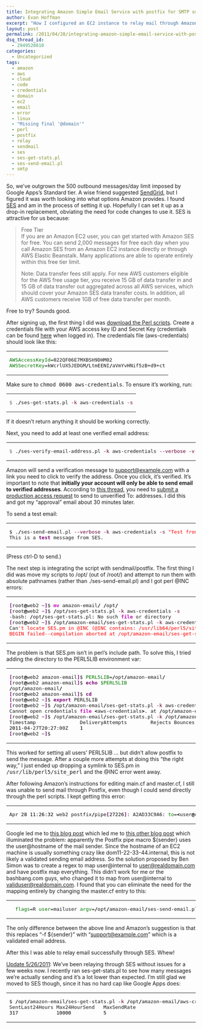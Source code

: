 ```yaml
---
title: Integrating Amazon Simple Email Service with postfix for SMTP smarthost relaying.
author: Evan Hoffman
excerpt: "How I configured an EC2 instance to relay mail through Amazon's SES, and some of the bumps I encountered along the way."
layout: post
permalink: /2011/04/28/integrating-amazon-simple-email-service-with-postfix-for-smarthost-relaying/
dsq_thread_id:
  - 2949520810
categories:
  - Uncategorized
tags:
  - amazon
  - aws
  - cloud
  - code
  - credentials
  - domain
  - ec2
  - email
  - error
  - linux
  - "Missing final '@domain'"
  - perl
  - postfix
  - relay
  - sendmail
  - ses
  - ses-get-stats.pl
  - ses-send-email.pl
  - smtp
---
```

So, we&#8217;ve outgrown the 500 outbound messages/day limit imposed by Google Apps&#8217;s Standard tier. A wise friend suggested <a href="http://sendgrid.com/" onclick="_gaq.push(['_trackEvent', 'outbound-article', 'http://sendgrid.com/', 'SendGrid']);" >SendGrid</a>, but I figured it was worth looking into what options Amazon provides. I found <a href="http://aws.amazon.com/ses/faqs/" onclick="_gaq.push(['_trackEvent', 'outbound-article', 'http://aws.amazon.com/ses/faqs/', 'SES']);" >SES</a> and am in the process of setting it up. Hopefully I can set it up as a drop-in replacement, obviating the need for code changes to use it. SES is attractive for us because:

> Free Tier  
> If you are an Amazon EC2 user, you can get started with Amazon SES for free. You can send 2,000 messages for free each day when you call Amazon SES from an Amazon EC2 instance directly or through AWS Elastic Beanstalk. Many applications are able to operate entirely within this free tier limit.
> 
> Note: Data transfer fees still apply. For new AWS customers eligible for the AWS free usage tier, you receive 15 GB of data transfer in and 15 GB of data transfer out aggregated across all AWS services, which should cover your Amazon SES data transfer costs. In addition, all AWS customers receive 1GB of free data transfer per month. 

Free to try? Sounds good.

After signing up, the first thing I did was <a href="https://aws.amazon.com/code/Amazon-SES/8945574369528337" onclick="_gaq.push(['_trackEvent', 'outbound-article', 'https://aws.amazon.com/code/Amazon-SES/8945574369528337', 'download the Perl scripts']);" >download the Perl scripts</a>. Create a credentials file with your AWS access key ID and Secret Key (credentials can be found <a href="https://aws-portal.amazon.com/gp/aws/developer/account/index.html" onclick="_gaq.push(['_trackEvent', 'outbound-article', 'https://aws-portal.amazon.com/gp/aws/developer/account/index.html', 'here']);" >here</a> when logged in). The credentials file (aws-credentials) should look like this:

<div class="wp_syntax">
  <table>
    <tr>
      <td class="code">
        <pre class="bash" style="font-family:monospace;"><span style="color: #007800;">AWSAccessKeyId</span>=022QF06E7MXBSH9DHM02
<span style="color: #007800;">AWSSecretKey</span>=kWcrlUX5JEDGM<span style="color: #000000; font-weight: bold;">/</span>LtmEENI<span style="color: #000000; font-weight: bold;">/</span>aVmYvHNif5zB+d9+ct</pre>
      </td>
    </tr>
  </table>
</div>

Make sure to <tt>chmod 0600 aws-credentials</tt>. To ensure it&#8217;s working, run:

<div class="wp_syntax">
  <table>
    <tr>
      <td class="code">
        <pre class="bash" style="font-family:monospace;"><span style="color: #666666;">$ </span>.<span style="color: #000000; font-weight: bold;">/</span>ses-get-stats.pl <span style="color: #660033;">-k</span> aws-credentials <span style="color: #660033;">-s</span></pre>
      </td>
    </tr>
  </table>
</div>

If it doesn&#8217;t return anything it should be working correctly.

Next, you need to add at least one verified email address:

<div class="wp_syntax">
  <table>
    <tr>
      <td class="code">
        <pre class="bash" style="font-family:monospace;"><span style="color: #666666;">$ </span>.<span style="color: #000000; font-weight: bold;">/</span>ses-verify-email-address.pl <span style="color: #660033;">-k</span> aws-credentials <span style="color: #660033;">--verbose</span> <span style="color: #660033;">-v</span> support<span style="color: #000000; font-weight: bold;">@</span>example.com</pre>
      </td>
    </tr>
  </table>
</div>

Amazon will send a verification message to support@example.com with a link you need to click to verify the address. Once you click, it&#8217;s verified. It&#8217;s important to note that **initially your account will only be able to send email to verified addresses**. According to <a href="https://forums.aws.amazon.com/thread.jspa?messageID=224245" onclick="_gaq.push(['_trackEvent', 'outbound-article', 'https://forums.aws.amazon.com/thread.jspa?messageID=224245', 'this thread']);" >this thread</a>, you need to <a href="http://docs.amazonwebservices.com/ses/latest/DeveloperGuide/index.html?InitialSetup.Customer.html" onclick="_gaq.push(['_trackEvent', 'outbound-article', 'http://docs.amazonwebservices.com/ses/latest/DeveloperGuide/index.html?InitialSetup.Customer.html', 'submit a production access request']);" >submit a production access request</a> to send to unverified To: addresses. I did this and got my &#8220;approval&#8221; email about 30 minutes later.

To send a test email:

<div class="wp_syntax">
  <table>
    <tr>
      <td class="code">
        <pre class="bash" style="font-family:monospace;">$ .<span style="color: #000000; font-weight: bold;">/</span>ses-send-email.pl <span style="color: #660033;">--verbose</span> <span style="color: #660033;">-k</span> aws-credentials <span style="color: #660033;">-s</span> <span style="color: #ff0000;">"Test from SES"</span> <span style="color: #660033;">-f</span> support<span style="color: #000000; font-weight: bold;">@</span>example.com evan<span style="color: #000000; font-weight: bold;">@</span>example.com
This is a <span style="color: #7a0874; font-weight: bold;">test</span> message from SES.</pre>
      </td>
    </tr>
  </table>
</div>

(Press ctrl-D to send.)

The next step is integrating the script with sendmail/postfix. The first thing I did was move my scripts to /opt/ (out of /root/) and attempt to run them with absolute pathnames (rather than ./ses-send-email.pl) and I got perl @INC errors:

<div class="wp_syntax">
  <table>
    <tr>
      <td class="code">
        <pre class="bash" style="font-family:monospace;"><span style="color: #7a0874; font-weight: bold;">&#91;</span>root<span style="color: #000000; font-weight: bold;">@</span>web2 ~<span style="color: #7a0874; font-weight: bold;">&#93;</span>$ <span style="color: #c20cb9; font-weight: bold;">mv</span> amazon-email<span style="color: #000000; font-weight: bold;">/</span> <span style="color: #000000; font-weight: bold;">/</span>opt<span style="color: #000000; font-weight: bold;">/</span>
<span style="color: #7a0874; font-weight: bold;">&#91;</span>root<span style="color: #000000; font-weight: bold;">@</span>web2 ~<span style="color: #7a0874; font-weight: bold;">&#93;</span>$ <span style="color: #000000; font-weight: bold;">/</span>opt<span style="color: #000000; font-weight: bold;">/</span>ses-get-stats.pl <span style="color: #660033;">-k</span> aws-credentials <span style="color: #660033;">-s</span>
-bash: <span style="color: #000000; font-weight: bold;">/</span>opt<span style="color: #000000; font-weight: bold;">/</span>ses-get-stats.pl: No such <span style="color: #c20cb9; font-weight: bold;">file</span> or directory
<span style="color: #7a0874; font-weight: bold;">&#91;</span>root<span style="color: #000000; font-weight: bold;">@</span>web2 ~<span style="color: #7a0874; font-weight: bold;">&#93;</span>$ <span style="color: #000000; font-weight: bold;">/</span>opt<span style="color: #000000; font-weight: bold;">/</span>amazon-email<span style="color: #000000; font-weight: bold;">/</span>ses-get-stats.pl <span style="color: #660033;">-k</span> aws-credentials <span style="color: #660033;">-s</span>
Can<span style="color: #ff0000;">'t locate SES.pm in @INC (@INC contains: /usr/lib64/perl5/site_perl/5.8.8/x86_64-linux-thread-multi /usr/lib64/perl5/site_perl/5.8.7/x86_64-linux-thread-multi /usr/lib64/perl5/site_perl/5.8.6/x86_64-linux-thread-multi /usr/lib64/perl5/site_perl/5.8.5/x86_64-linux-thread-multi /usr/lib/perl5/site_perl/5.8.8 /usr/lib/perl5/site_perl/5.8.7 /usr/lib/perl5/site_perl/5.8.6 /usr/lib/perl5/site_perl/5.8.5 /usr/lib/perl5/site_perl /usr/lib64/perl5/vendor_perl/5.8.8/x86_64-linux-thread-multi /usr/lib64/perl5/vendor_perl/5.8.7/x86_64-linux-thread-multi /usr/lib64/perl5/vendor_perl/5.8.6/x86_64-linux-thread-multi /usr/lib64/perl5/vendor_perl/5.8.5/x86_64-linux-thread-multi /usr/lib/perl5/vendor_perl/5.8.8 /usr/lib/perl5/vendor_perl/5.8.7 /usr/lib/perl5/vendor_perl/5.8.6 /usr/lib/perl5/vendor_perl/5.8.5 /usr/lib/perl5/vendor_perl /usr/lib64/perl5/5.8.8/x86_64-linux-thread-multi /usr/lib/perl5/5.8.8 .) at /opt/amazon-email/ses-get-stats.pl line 23.
BEGIN failed--compilation aborted at /opt/amazon-email/ses-get-stats.pl line 23.</span></pre>
      </td>
    </tr>
  </table>
</div>

The problem is that SES.pm isn&#8217;t in perl&#8217;s include path. To solve this, I tried adding the directory to the PERL5LIB environment var:

<div class="wp_syntax">
  <table>
    <tr>
      <td class="code">
        <pre class="bash" style="font-family:monospace;"><span style="color: #7a0874; font-weight: bold;">&#91;</span>root<span style="color: #000000; font-weight: bold;">@</span>web2 amazon-email<span style="color: #7a0874; font-weight: bold;">&#93;</span>$ <span style="color: #007800;">PERL5LIB</span>=<span style="color: #000000; font-weight: bold;">/</span>opt<span style="color: #000000; font-weight: bold;">/</span>amazon-email<span style="color: #000000; font-weight: bold;">/</span>
<span style="color: #7a0874; font-weight: bold;">&#91;</span>root<span style="color: #000000; font-weight: bold;">@</span>web2 amazon-email<span style="color: #7a0874; font-weight: bold;">&#93;</span>$ <span style="color: #7a0874; font-weight: bold;">echo</span> <span style="color: #007800;">$PERL5LIB</span>
<span style="color: #000000; font-weight: bold;">/</span>opt<span style="color: #000000; font-weight: bold;">/</span>amazon-email<span style="color: #000000; font-weight: bold;">/</span>
<span style="color: #7a0874; font-weight: bold;">&#91;</span>root<span style="color: #000000; font-weight: bold;">@</span>web2 amazon-email<span style="color: #7a0874; font-weight: bold;">&#93;</span>$ <span style="color: #7a0874; font-weight: bold;">cd</span>
<span style="color: #7a0874; font-weight: bold;">&#91;</span>root<span style="color: #000000; font-weight: bold;">@</span>web2 ~<span style="color: #7a0874; font-weight: bold;">&#93;</span>$ <span style="color: #7a0874; font-weight: bold;">export</span> PERL5LIB
<span style="color: #7a0874; font-weight: bold;">&#91;</span>root<span style="color: #000000; font-weight: bold;">@</span>web2 ~<span style="color: #7a0874; font-weight: bold;">&#93;</span>$ <span style="color: #000000; font-weight: bold;">/</span>opt<span style="color: #000000; font-weight: bold;">/</span>amazon-email<span style="color: #000000; font-weight: bold;">/</span>ses-get-stats.pl <span style="color: #660033;">-k</span> aws-credentials <span style="color: #660033;">-s</span>
Cannot open credentials <span style="color: #c20cb9; font-weight: bold;">file</span> <span style="color: #000000; font-weight: bold;">&lt;</span>aws-credentials<span style="color: #000000; font-weight: bold;">&gt;</span>. at <span style="color: #000000; font-weight: bold;">/</span>opt<span style="color: #000000; font-weight: bold;">/</span>amazon-email<span style="color: #000000; font-weight: bold;">//</span>SES.pm line <span style="color: #000000;">54</span>.
<span style="color: #7a0874; font-weight: bold;">&#91;</span>root<span style="color: #000000; font-weight: bold;">@</span>web2 ~<span style="color: #7a0874; font-weight: bold;">&#93;</span>$ <span style="color: #000000; font-weight: bold;">/</span>opt<span style="color: #000000; font-weight: bold;">/</span>amazon-email<span style="color: #000000; font-weight: bold;">/</span>ses-get-stats.pl <span style="color: #660033;">-k</span> <span style="color: #000000; font-weight: bold;">/</span>opt<span style="color: #000000; font-weight: bold;">/</span>amazon-email<span style="color: #000000; font-weight: bold;">/</span>aws-credentials <span style="color: #660033;">-s</span>
Timestamp               DeliveryAttempts        Rejects Bounces Complaints      
<span style="color: #000000;">2011</span>-04-27T20:<span style="color: #000000;">27</span>:00Z    <span style="color: #000000;">1</span>                       <span style="color: #000000;"></span>       <span style="color: #000000;"></span>       <span style="color: #000000;"></span>               
<span style="color: #7a0874; font-weight: bold;">&#91;</span>root<span style="color: #000000; font-weight: bold;">@</span>web2 ~<span style="color: #7a0874; font-weight: bold;">&#93;</span>$</pre>
      </td>
    </tr>
  </table>
</div>

This worked for setting all users&#8217; PERL5LIB &#8230; but didn&#8217;t allow postfix to send the message. After a couple more attempts at doing this &#8220;the right way,&#8221; I just ended up dropping a symlink to SES.pm in <tt>/usr/lib/perl5/site_perl</tt> and the @INC error went away.

After following Amazon&#8217;s instructions for editing main.cf and master.cf, I still was unable to send mail through Postfix, even though I could send directly through the perl scripts. I kept getting this error:

<div class="wp_syntax">
  <table>
    <tr>
      <td class="code">
        <pre class="bash" style="font-family:monospace;">Apr <span style="color: #000000;">28</span> <span style="color: #000000;">11</span>:<span style="color: #000000;">26</span>:<span style="color: #000000;">32</span> web2 postfix<span style="color: #000000; font-weight: bold;">/</span>pipe<span style="color: #7a0874; font-weight: bold;">&#91;</span><span style="color: #000000;">27226</span><span style="color: #7a0874; font-weight: bold;">&#93;</span>: A2AD33C9A6: <span style="color: #007800;">to</span>=<span style="color: #000000; font-weight: bold;">&lt;</span>user<span style="color: #000000; font-weight: bold;">@</span>domain.com<span style="color: #000000; font-weight: bold;">&gt;</span>, <span style="color: #007800;">relay</span>=aws-email, <span style="color: #007800;">delay</span>=<span style="color: #000000;">0.35</span>, <span style="color: #007800;">delays</span>=<span style="color: #000000;">0.01</span><span style="color: #000000; font-weight: bold;">/</span><span style="color: #000000;"></span><span style="color: #000000; font-weight: bold;">/</span><span style="color: #000000;"></span><span style="color: #000000; font-weight: bold;">/</span><span style="color: #000000;">0.34</span>, <span style="color: #007800;">dsn</span>=5.3.0, <span style="color: #007800;">status</span>=bounced <span style="color: #7a0874; font-weight: bold;">&#40;</span>Command died with status <span style="color: #000000;">1</span>: <span style="color: #ff0000;">"/opt/amazon-email/ses-send-email.pl"</span>. Command output: Missing final <span style="color: #ff0000;">'@domain'</span> <span style="color: #7a0874; font-weight: bold;">&#41;</span></pre>
      </td>
    </tr>
  </table>
</div>

Google led me to <a href="http://www.bashbang.com/geek/aws-ses-mta/" onclick="_gaq.push(['_trackEvent', 'outbound-article', 'http://www.bashbang.com/geek/aws-ses-mta/', 'this blog post']);" >this blog post</a> which led me to <a href="http://benjisimon.blogspot.com/2011/02/gotcha-of-day-ec2-postfix-amazon-simple.html" onclick="_gaq.push(['_trackEvent', 'outbound-article', 'http://benjisimon.blogspot.com/2011/02/gotcha-of-day-ec2-postfix-amazon-simple.html', 'this other blog post']);" >this other blog post</a> which illuminated the problem: apparently the Postfix pipe macro ${sender} uses the user@hostname of the mail sender. Since the hostname of an EC2 machine is usually something crazy like dom11-22-33-44.internal, this is not likely a validated sending email address. So the solution proposed by Ben Simon was to create a regex to map user@internal to user@realdomain.com and have postfix map everything. This didn&#8217;t work for me or the bashbang.com guys, who changed it to map from user@internal to validuser@realdomain.com. I found that you can eliminate the need for the mapping entirely by changing the master.cf entry to this:

<div class="wp_syntax">
  <table>
    <tr>
      <td class="code">
        <pre class="bash" style="font-family:monospace;">  <span style="color: #007800;">flags</span>=R <span style="color: #007800;">user</span>=mailuser <span style="color: #007800;">argv</span>=<span style="color: #000000; font-weight: bold;">/</span>opt<span style="color: #000000; font-weight: bold;">/</span>amazon-email<span style="color: #000000; font-weight: bold;">/</span>ses-send-email.pl <span style="color: #660033;">-r</span> <span style="color: #660033;">-k</span> <span style="color: #000000; font-weight: bold;">/</span>opt<span style="color: #000000; font-weight: bold;">/</span>amazon-email<span style="color: #000000; font-weight: bold;">/</span>aws-credentials <span style="color: #660033;">-e</span> https:<span style="color: #000000; font-weight: bold;">//</span>email.us-east-<span style="color: #000000;">1</span>.amazonaws.com <span style="color: #660033;">-f</span> support<span style="color: #000000; font-weight: bold;">@</span>example.com <span style="color: #800000;">${recipient}</span></pre>
      </td>
    </tr>
  </table>
</div>

The only difference between the above line and Amazon&#8217;s suggestion is that this replaces &#8220;-f ${sender}&#8221; with &#8220;support@example.com&#8221; which is a validated email address.

After this I was able to relay email successfully through SES. Whew!

<ins datetime="2011-05-26T16:32:24+00:00">Update 5/26/2011</ins>: We&#8217;ve been relaying through SES without issues for a few weeks now. I recently ran ses-get-stats.pl to see how many messages we&#8217;re actually sending and it&#8217;s a lot lower than expected. I&#8217;m still glad we moved to SES though, since it has no hard cap like Google Apps does:

<div class="wp_syntax">
  <table>
    <tr>
      <td class="code">
        <pre class="bash" style="font-family:monospace;">$ <span style="color: #000000; font-weight: bold;">/</span>opt<span style="color: #000000; font-weight: bold;">/</span>amazon-email<span style="color: #000000; font-weight: bold;">/</span>ses-get-stats.pl <span style="color: #660033;">-k</span> <span style="color: #000000; font-weight: bold;">/</span>opt<span style="color: #000000; font-weight: bold;">/</span>amazon-email<span style="color: #000000; font-weight: bold;">/</span>aws-credentials <span style="color: #660033;">-q</span>
SentLast24Hours Max24HourSend   MaxSendRate     
<span style="color: #000000;">317</span>             <span style="color: #000000;">10000</span>           <span style="color: #000000;">5</span></pre>
      </td>
    </tr>
  </table>
</div>